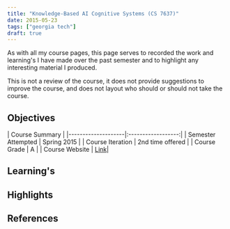 ```yaml
---
title: "Knowledge-Based AI Cognitive Systems (CS 7637)"
date: 2015-05-23
tags: ["georgia tech"]
draft: true
---
```


As with all my course pages, this page serves to recorded the work and learning's I have made over the past semester and to highlight any interesting material I produced.

This is not a review of the course, it does not provide suggestions to improve the course, and does not layout who should or should not take the course.

## Objectives

| Course Summary |
|--------------------|:------------------:|
| Semester Attempted | Spring 2015 |
| Course Iteration   | 2nd time offered |
| Course Grade       | A |
| Course Website     | [Link](http://www.omscs.gatech.edu/cs-7637-knowledge-based-artificial-intelligence-cognitive-systems/)|

## Learning's

## Highlights

## References
